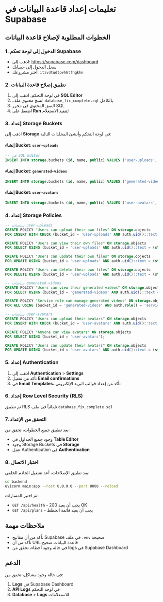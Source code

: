 # تعليمات إعداد قاعدة البيانات في Supabase

## الخطوات المطلوبة لإصلاح قاعدة البيانات

### 1. الدخول إلى لوحة تحكم Supabase
- اذهب إلى: https://supabase.com/dashboard
- سجل الدخول إلى حسابك
- اختر مشروعك: `itzvdtudtpvhhtfhgkhn`

### 2. تطبيق إصلاح قاعدة البيانات
1. في لوحة التحكم، اذهب إلى **SQL Editor**
2. انسخ محتوى ملف `database_fix_complete.sql` بالكامل
3. الصق المحتوى في محرر SQL
4. اضغط على **Run** لتنفيذ الاستعلام

### 3. إعداد Storage Buckets
اذهب إلى **Storage** في لوحة التحكم وأنشئ المجلدات التالية:

#### إنشاء Bucket: `user-uploads`
```sql
-- في SQL Editor
INSERT INTO storage.buckets (id, name, public) VALUES ('user-uploads', 'user-uploads', true);
```

#### إنشاء Bucket: `generated-videos`
```sql
INSERT INTO storage.buckets (id, name, public) VALUES ('generated-videos', 'generated-videos', true);
```

#### إنشاء Bucket: `user-avatars`
```sql
INSERT INTO storage.buckets (id, name, public) VALUES ('user-avatars', 'user-avatars', true);
```

### 4. إعداد Storage Policies
```sql
-- سياسات user-uploads
CREATE POLICY "Users can upload their own files" ON storage.objects
FOR INSERT WITH CHECK (bucket_id = 'user-uploads' AND auth.uid()::text = (storage.foldername(name))[1]);

CREATE POLICY "Users can view their own files" ON storage.objects
FOR SELECT USING (bucket_id = 'user-uploads' AND auth.uid()::text = (storage.foldername(name))[1]);

CREATE POLICY "Users can update their own files" ON storage.objects
FOR UPDATE USING (bucket_id = 'user-uploads' AND auth.uid()::text = (storage.foldername(name))[1]);

CREATE POLICY "Users can delete their own files" ON storage.objects
FOR DELETE USING (bucket_id = 'user-uploads' AND auth.uid()::text = (storage.foldername(name))[1]);

-- سياسات generated-videos
CREATE POLICY "Users can view their generated videos" ON storage.objects
FOR SELECT USING (bucket_id = 'generated-videos' AND auth.uid()::text = (storage.foldername(name))[1]);

CREATE POLICY "Service role can manage generated videos" ON storage.objects
FOR ALL USING (bucket_id = 'generated-videos' AND auth.role() = 'service_role');

-- سياسات user-avatars
CREATE POLICY "Users can upload their avatars" ON storage.objects
FOR INSERT WITH CHECK (bucket_id = 'user-avatars' AND auth.uid()::text = (storage.foldername(name))[1]);

CREATE POLICY "Anyone can view avatars" ON storage.objects
FOR SELECT USING (bucket_id = 'user-avatars');

CREATE POLICY "Users can update their avatars" ON storage.objects
FOR UPDATE USING (bucket_id = 'user-avatars' AND auth.uid()::text = (storage.foldername(name))[1]);
```

### 5. إعداد Authentication
1. اذهب إلى **Authentication** > **Settings**
2. تأكد من تفعيل **Email confirmations**
3. في **Email Templates**، تأكد من إعداد قوالب البريد الإلكتروني

### 6. إعداد Row Level Security (RLS)
تم تطبيق RLS تلقائياً في ملف `database_fix_complete.sql`

### 7. التحقق من الإعداد
بعد تطبيق جميع الخطوات، تحقق من:
- وجود جميع الجداول في **Table Editor**
- وجود Storage Buckets في **Storage**
- عمل Authentication في **Authentication**

### 8. اختبار الاتصال
بعد تطبيق الإصلاحات، أعد تشغيل الخادم الخلفي:
```bash
cd backend
uvicorn main:app --host 0.0.0.0 --port 8000 --reload
```

ثم اختبر المسارات:
- `GET /api/health` - يجب أن يعيد 200 OK
- `GET /api/plans` - يجب أن يعيد قائمة الخطط

## ملاحظات مهمة
- تأكد من أن مفاتيح Supabase في ملف `.env` صحيحة
- تأكد من أن URL قاعدة البيانات صحيح
- في حالة وجود أخطاء، تحقق من logs في Supabase Dashboard

## الدعم
في حالة وجود مشاكل، تحقق من:
1. **Logs** في Supabase Dashboard
2. **API Logs** في لوحة التحكم
3. **Database** > **Logs** للاستعلامات